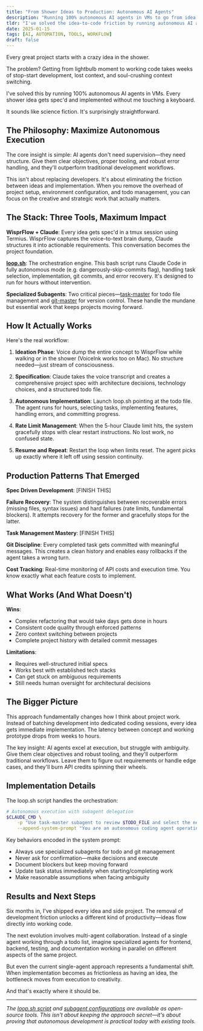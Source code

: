```yaml
---
title: "From Shower Ideas to Production: Autonomous AI Agents"
description: "Running 100% autonomous AI agents in VMs to go from idea to implementation without touching a keyboard"
tldr: "I've solved the idea-to-code friction by running autonomous AI agents in VMs. Every shower idea gets spec'd and implemented automatically using loop.sh orchestration, specialized subagents, and proper tooling."
date: 2025-01-15
tags: [AI, AUTOMATION, TOOLS, WORKFLOW]
draft: false
---
```


Every great project starts with a crazy idea in the shower.

The problem? Getting from lightbulb moment to working code takes weeks of stop-start development, lost context, and soul-crushing context switching.

I've solved this by running 100% autonomous AI agents in VMs. Every shower idea gets spec'd and implemented without me touching a keyboard.

It sounds like science fiction. It's surprisingly straightforward.

## The Philosophy: Maximize Autonomous Execution

The core insight is simple: AI agents don't need supervision—they need structure. Give them clear objectives, proper tooling, and robust error handling, and they'll outperform traditional development workflows.

This isn't about replacing developers. It's about eliminating the friction between ideas and implementation. When you remove the overhead of project setup, environment configuration, and todo management, you can focus on the creative and strategic work that actually matters.

## The Stack: Three Tools, Maximum Impact

**WisprFlow + Claude**: Every idea gets spec'd in a tmux session using Termius. WisprFlow captures the voice-to-text brain dump, Claude structures it into actionable requirements. This conversation becomes the project foundation.

**[loop.sh](https://gist.github.com/nibzard/a97ef0a1919328bcbc6a224a5d2cfc78)**: The orchestration engine. This bash script runs Claude Code in fully autonomous mode (e.g. dangerously-skip-commits flag), handling task selection, implementation, git commits, and error recovery. It's designed to run for hours without intervention.

**Specialized Subagents**: Two critical pieces—[task-master](https://gist.github.com/nibzard/d4f97d0cade5b7204afe5ed862e42ae4) for todo file management and [git-master](https://gist.github.com/nibzard/1e5266b86c75418ce836106c607e21de) for version control. These handle the mundane but essential work that keeps projects moving forward.

## How It Actually Works

Here's the real workflow:

1. **Ideation Phase**: Voice dump the entire concept to WisprFlow while walking or in the shower (VoiceInk works too on Mac). No structure needed—just stream of consciousness.

2. **Specification**: Claude takes the voice transcript and creates a comprehensive project spec with architecture decisions, technology choices, and a structured todo file.

3. **Autonomous Implementation**: Launch loop.sh pointing at the todo file. The agent runs for hours, selecting tasks, implementing features, handling errors, and committing progress.

4. **Rate Limit Management**: When the 5-hour Claude limit hits, the system gracefully stops with clear restart instructions. No lost work, no confused state.

5. **Resume and Repeat**: Restart the loop when limits reset. The agent picks up exactly where it left off using session continuity.

## Production Patterns That Emerged

**Spec Driven Development**: [FINISH THIS]

**Failure Recovery**: The system distinguishes between recoverable errors (missing files, syntax issues) and hard failures (rate limits, fundamental blockers). It attempts recovery for the former and gracefully stops for the latter.

**Task Management Mastery**: [FINISH THIS]

**Git Discipline**: Every completed task gets committed with meaningful messages. This creates a clean history and enables easy rollbacks if the agent takes a wrong turn.

**Cost Tracking**: Real-time monitoring of API costs and execution time. You know exactly what each feature costs to implement.

## What Works (And What Doesn't)

**Wins**: 
- Complex refactoring that would take days gets done in hours
- Consistent code quality through enforced patterns
- Zero context switching between projects
- Complete project history with detailed commit messages

**Limitations**:
- Requires well-structured initial specs
- Works best with established tech stacks
- Can get stuck on ambiguous requirements
- Still needs human oversight for architectural decisions

## The Bigger Picture

This approach fundamentally changes how I think about project work. Instead of batching development into dedicated coding sessions, every idea gets immediate implementation. The latency between concept and working prototype drops from weeks to hours.

The key insight: AI agents excel at execution, but struggle with ambiguity. Give them clear objectives and robust tooling, and they'll outperform traditional workflows. Leave them to figure out requirements or handle edge cases, and they'll burn API credits spinning their wheels.

## Implementation Details

The loop.sh script handles the orchestration:

```bash
# Autonomous execution with subagent delegation
$CLAUDE_CMD \
    -p "Use task-master subagent to review $TODO_FILE and select the next task. Implement completely. Use git-master subagent to commit changes." \
    --append-system-prompt "You are an autonomous coding agent operating without human supervision..."
```

Key behaviors encoded in the system prompt:
- Always use specialized subagents for todo and git management
- Never ask for confirmation—make decisions and execute
- Document blockers but keep moving forward
- Update task status immediately when starting/completing work
- Make reasonable assumptions when facing ambiguity

## Results and Next Steps

Six months in, I've shipped every idea and side project. The removal of development friction unlocks a different kind of productivity—ideas flow directly into working code.

The next evolution involves multi-agent collaboration. Instead of a single agent working through a todo list, imagine specialized agents for frontend, backend, testing, and documentation working in parallel on different aspects of the same project.

But even the current single-agent approach represents a fundamental shift. When implementation becomes as frictionless as having an idea, the bottleneck moves from execution to creativity.

And that's exactly where it should be.

---

*The [loop.sh script](https://gist.github.com/nibzard/a97ef0a1919328bcbc6a224a5d2cfc78) and [subagent configurations](https://gist.github.com/nibzard/d4f97d0cade5b7204afe5ed862e42ae4) are available as open-source tools. This isn't about keeping the approach secret—it's about proving that autonomous development is practical today with existing tools.*
